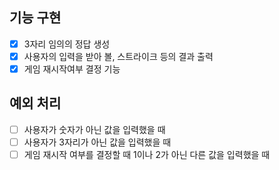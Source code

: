 ## 기능 구현

- [x] 3자리 임의의 정답 생성
- [x] 사용자의 입력을 받아 볼, 스트라이크 등의 결과 출력
- [x] 게임 재시작여부 결정 기능

## 예외 처리

- [ ] 사용자가 숫자가 아닌 값을 입력했을 때
- [ ] 사용자가 3자리가 아닌 값을 입력했을 때
- [ ] 게임 재시작 여부를 결정할 때 1이나 2가 아닌 다른 값을 입력했을 때